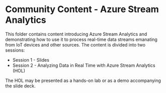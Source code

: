 # Community Content - Azure Stream Analytics

This folder contains content introducing Azure Stream Analytics and demonstrating how to use it to process real-time data streams emanating from IoT devices and other sources. The content is divided into two sessions:

- Session 1 - Slides
- Session 2 - Analyzing Data in Real Time with Azure Stream Analytics (HOL)

The HOL may be presented as a hands-on lab or as a demo accompanying the slide deck.